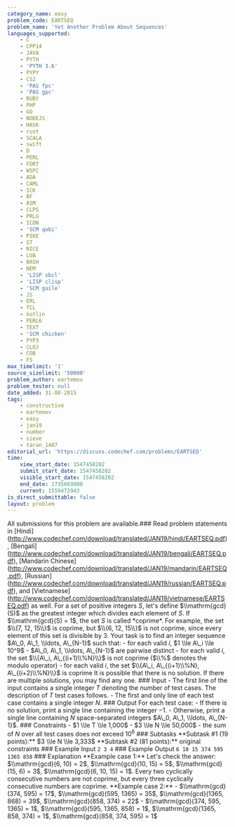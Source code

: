 ```yaml
---
category_name: easy
problem_code: EARTSEQ
problem_name: 'Yet Another Problem About Sequences'
languages_supported:
    - C
    - CPP14
    - JAVA
    - PYTH
    - 'PYTH 3.6'
    - PYPY
    - CS2
    - 'PAS fpc'
    - 'PAS gpc'
    - RUBY
    - PHP
    - GO
    - NODEJS
    - HASK
    - rust
    - SCALA
    - swift
    - D
    - PERL
    - FORT
    - WSPC
    - ADA
    - CAML
    - ICK
    - BF
    - ASM
    - CLPS
    - PRLG
    - ICON
    - 'SCM qobi'
    - PIKE
    - ST
    - NICE
    - LUA
    - BASH
    - NEM
    - 'LISP sbcl'
    - 'LISP clisp'
    - 'SCM guile'
    - JS
    - ERL
    - TCL
    - kotlin
    - PERL6
    - TEXT
    - 'SCM chicken'
    - PYP3
    - CLOJ
    - COB
    - FS
max_timelimit: '1'
source_sizelimit: '50000'
problem_author: eartemov
problem_tester: null
date_added: 31-08-2015
tags:
    - constructive
    - eartemov
    - easy
    - jan19
    - number
    - sieve
    - taran_1407
editorial_url: 'https://discuss.codechef.com/problems/EARTSEQ'
time:
    view_start_date: 1547458202
    submit_start_date: 1547458202
    visible_start_date: 1547458202
    end_date: 1735669800
    current: 1559472943
is_direct_submittable: false
layout: problem
---
```

All submissions for this problem are available.\### Read problem statements in \[Hindi\](http://www.codechef.com/download/translated/JAN19/hindi/EARTSEQ.pdf), \[Bengali\](http://www.codechef.com/download/translated/JAN19/bengali/EARTSEQ.pdf), \[Mandarin Chinese\](http://www.codechef.com/download/translated/JAN19/mandarin/EARTSEQ.pdf), \[Russian\](http://www.codechef.com/download/translated/JAN19/russian/EARTSEQ.pdf), and \[Vietnamese\](http://www.codechef.com/download/translated/JAN19/vietnamese/EARTSEQ.pdf) as well. For a set of positive integers $S$, let's define $\\mathrm{gcd}(S)$ as the greatest integer which divides each element of $S$. If $\\mathrm{gcd}(S) = 1$, the set $S$ is called \*coprime\*. For example, the set $\\{7, 12, 15\\}$ is coprime, but $\\{6, 12, 15\\}$ is not coprime, since every element of this set is divisible by $3$. Your task is to find an integer sequence $A\_0, A\_1, \\ldots, A\_{N-1}$ such that: - for each valid $i$, $1 \\le A\_i \\le 10^9$ - $A\_0, A\_1, \\ldots, A\_{N-1}$ are pairwise distinct - for each valid $i$, the set $\\{A\_i, A\_{(i+1)\\%N}\\}$ is not coprime ($\\%$ denotes the modulo operator) - for each valid $i$, the set $\\{A\_i, A\_{(i+1)\\%N}, A\_{(i+2)\\%N}\\}$ is coprime It is possible that there is no solution. If there are multiple solutions, you may find any one. ### Input - The first line of the input contains a single integer $T$ denoting the number of test cases. The description of $T$ test cases follows. - The first and only line of each test case contains a single integer $N$. ### Output For each test case: - If there is no solution, print a single line containing the integer $-1$. - Otherwise, print a single line containing $N$ space-separated integers $A\_0, A\_1, \\ldots, A\_{N-1}$. ### Constraints - $1 \\le T \\le 1,000$ - $3 \\le N \\le 50,000$ - the sum of $N$ over all test cases does not exceed $10^6$ ### Subtasks \*\*Subtask #1 (19 points):\*\* $3 \\le N \\le 3,333$ \*\*Subtask #2 (81 points):\*\* original constraints ### Example Input ``` 2 3 4 ``` ### Example Output ``` 6 10 15 374 595 1365 858 ``` ### Explanation \*\*Example case 1:\*\* Let's check the answer: $\\mathrm{gcd}(6, 10) = 2$, $\\mathrm{gcd}(10, 15) = 5$, $\\mathrm{gcd}(15, 6) = 3$, $\\mathrm{gcd}(6, 10, 15) = 1$. Every two cyclically consecutive numbers are not coprime, but every three cyclically consecutive numbers are coprime. \*\*Example case 2:\*\* - $\\mathrm{gcd}(374, 595) = 17$, $\\mathrm{gcd}(595, 1365) = 35$, $\\mathrm{gcd}(1365, 868) = 39$, $\\mathrm{gcd}(858, 374) = 22$ - $\\mathrm{gcd}(374, 595, 1365) = 1$, $\\mathrm{gcd}(595, 1365, 858) = 1$, $\\mathrm{gcd}(1365, 858, 374) = 1$, $\\mathrm{gcd}(858, 374, 595) = 1$
